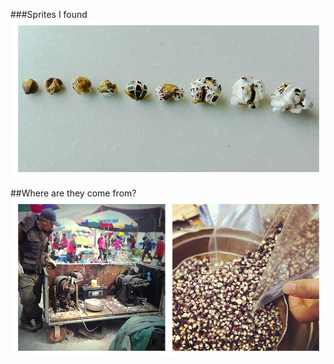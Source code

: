 ###Sprites I found
![Look this is cute](../project_images/resource001.jpg)

##Where are they come from?
![The site and original source](../project_images/resource002.jpg)